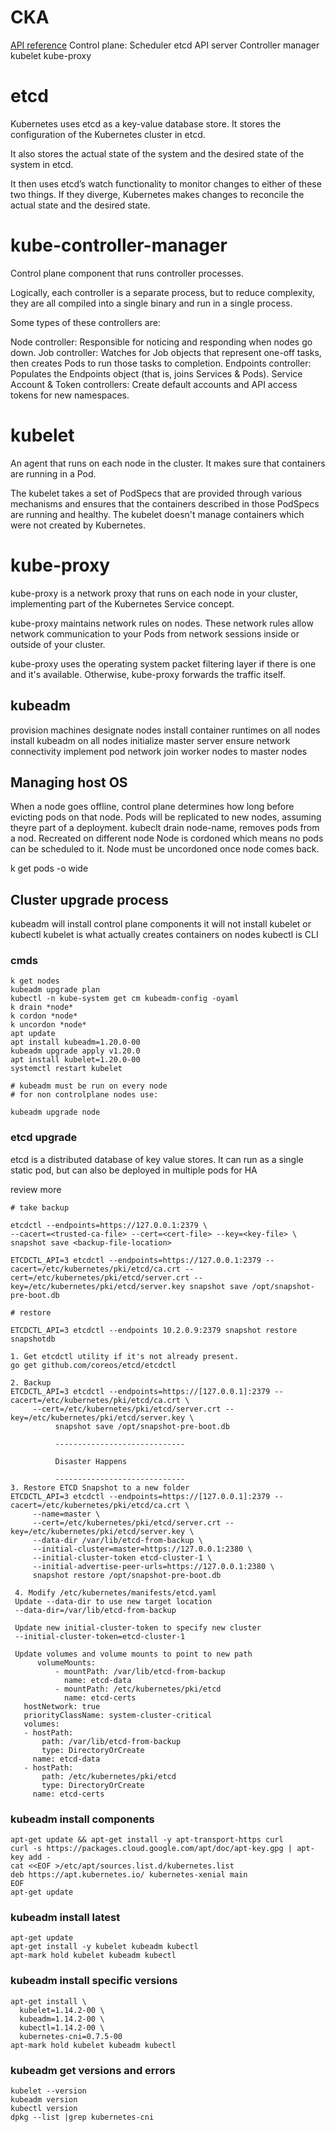 # CKA

[API reference](https://kubernetes.io/docs/reference/generated/kubernetes-api/v1.23/#-strong-workloads-apis-strong-)
Control plane:
    Scheduler
    etcd
    API server
    Controller manager
    kubelet
    kube-proxy

# etcd
Kubernetes uses etcd as a key-value database store. It stores the configuration of the Kubernetes cluster in etcd.

It also stores the actual state of the system and the desired state of the system in etcd.

It then uses etcd’s watch functionality to monitor changes to either of these two things. If they diverge, Kubernetes makes changes to reconcile the actual state and the desired state.

# kube-controller-manager
Control plane component that runs controller processes.

Logically, each controller is a separate process, but to reduce complexity, they are all compiled into a single binary and run in a single process.

Some types of these controllers are:

Node controller: Responsible for noticing and responding when nodes go down.
Job controller: Watches for Job objects that represent one-off tasks, then creates Pods to run those tasks to completion.
Endpoints controller: Populates the Endpoints object (that is, joins Services & Pods).
Service Account & Token controllers: Create default accounts and API access tokens for new namespaces.


# kubelet 
An agent that runs on each node in the cluster. It makes sure that containers are running in a Pod.

The kubelet takes a set of PodSpecs that are provided through various mechanisms and ensures that the containers described in those PodSpecs are running and healthy. The kubelet doesn't manage containers which were not created by Kubernetes.

# kube-proxy
kube-proxy is a network proxy that runs on each node in your cluster, implementing part of the Kubernetes Service concept.

kube-proxy maintains network rules on nodes. These network rules allow network communication to your Pods from network sessions inside or outside of your cluster.

kube-proxy uses the operating system packet filtering layer if there is one and it's available. Otherwise, kube-proxy forwards the traffic itself.

## kubeadm

provision machines
designate nodes
install container runtimes on all nodes
install kubeadm on all nodes
initialize master server
ensure network connectivity
implement pod network
join worker nodes to master nodes

## Managing host OS

When a node goes offline, control plane determines how long before evicting pods on that node. Pods will be replicated to new nodes, assuming theyre part of a deployment.
kubeclt drain node-name, removes pods from a nod. Recreated on different node
Node is cordoned which means no pods can be scheduled to it.
Node must be uncordoned once node comes back.

k get pods -o wide

## Cluster upgrade process

kubeadm will install control plane components
it will not install kubelet or kubectl
kubelet is what actually creates containers on nodes
kubectl is CLI

### cmds

```text
k get nodes
kubeadm upgrade plan
kubectl -n kube-system get cm kubeadm-config -oyaml
k drain *node*
k cordon *node*
k uncordon *node*
apt update
apt install kubeadm=1.20.0-00
kubeadm upgrade apply v1.20.0
apt install kubelet=1.20.0-00
systemctl restart kubelet

# kubeadm must be run on every node
# for non controlplane nodes use:

kubeadm upgrade node
```

### etcd upgrade

etcd is a distributed database of key value stores. It can run as a single static
pod, but can also be deployed in multiple pods for HA

review more

```text
# take backup

etcdctl --endpoints=https://127.0.0.1:2379 \
--cacert=<trusted-ca-file> --cert=<cert-file> --key=<key-file> \
snapshot save <backup-file-location>

ETCDCTL_API=3 etcdctl --endpoints=https://127.0.0.1:2379 --cacert=/etc/kubernetes/pki/etcd/ca.crt --cert=/etc/kubernetes/pki/etcd/server.crt --key=/etc/kubernetes/pki/etcd/server.key snapshot save /opt/snapshot-pre-boot.db

# restore

ETCDCTL_API=3 etcdctl --endpoints 10.2.0.9:2379 snapshot restore snapshotdb

1. Get etcdctl utility if it's not already present.
go get github.com/coreos/etcd/etcdctl

2. Backup
ETCDCTL_API=3 etcdctl --endpoints=https://[127.0.0.1]:2379 --cacert=/etc/kubernetes/pki/etcd/ca.crt \
     --cert=/etc/kubernetes/pki/etcd/server.crt --key=/etc/kubernetes/pki/etcd/server.key \
          snapshot save /opt/snapshot-pre-boot.db

          -----------------------------

          Disaster Happens

          -----------------------------
3. Restore ETCD Snapshot to a new folder
ETCDCTL_API=3 etcdctl --endpoints=https://[127.0.0.1]:2379 --cacert=/etc/kubernetes/pki/etcd/ca.crt \
     --name=master \
     --cert=/etc/kubernetes/pki/etcd/server.crt --key=/etc/kubernetes/pki/etcd/server.key \
     --data-dir /var/lib/etcd-from-backup \
     --initial-cluster=master=https://127.0.0.1:2380 \
     --initial-cluster-token etcd-cluster-1 \
     --initial-advertise-peer-urls=https://127.0.0.1:2380 \
     snapshot restore /opt/snapshot-pre-boot.db

 4. Modify /etc/kubernetes/manifests/etcd.yaml
 Update --data-dir to use new target location
 --data-dir=/var/lib/etcd-from-backup

 Update new initial-cluster-token to specify new cluster
 --initial-cluster-token=etcd-cluster-1

 Update volumes and volume mounts to point to new path
      volumeMounts:
          - mountPath: /var/lib/etcd-from-backup
            name: etcd-data
          - mountPath: /etc/kubernetes/pki/etcd
            name: etcd-certs
   hostNetwork: true
   priorityClassName: system-cluster-critical
   volumes:
   - hostPath:
       path: /var/lib/etcd-from-backup
       type: DirectoryOrCreate
     name: etcd-data
   - hostPath:
       path: /etc/kubernetes/pki/etcd
       type: DirectoryOrCreate
     name: etcd-certs

```

### kubeadm install components

```text
apt-get update && apt-get install -y apt-transport-https curl
curl -s https://packages.cloud.google.com/apt/doc/apt-key.gpg | apt-key add -
cat <<EOF >/etc/apt/sources.list.d/kubernetes.list
deb https://apt.kubernetes.io/ kubernetes-xenial main
EOF
apt-get update
```

### kubeadm install latest

```text
apt-get update
apt-get install -y kubelet kubeadm kubectl
apt-mark hold kubelet kubeadm kubectl
```

### kubeadm install specific versions

```text
apt-get install \
  kubelet=1.14.2-00 \
  kubeadm=1.14.2-00 \
  kubectl=1.14.2-00 \
  kubernetes-cni=0.7.5-00
apt-mark hold kubelet kubeadm kubectl
```

### kubeadm get versions and errors

```text
kubelet --version
kubeadm version
kubectl version
dpkg --list |grep kubernetes-cni
```